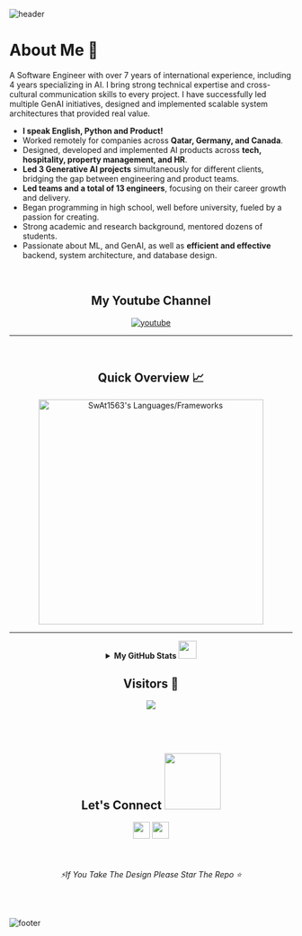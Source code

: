 <!---
![header](https://capsule-render.vercel.app/api?type=wave&color=gradient&height=280&section=header&text=Hi%20there%20👋&fontSize=90)
--->

![header](https://capsule-render.vercel.app/api?type=waving&color=gradient&height=280&section=header&text=Hi%20there%20%F0%9F%91%8B&fontSize=90)

<h1>About Me 📌</h1>

A Software Engineer with over 7 years of international experience, including 4 years specializing in AI. I bring strong technical expertise and cross-cultural communication skills to every project. I have successfully led multiple GenAI initiatives, designed and implemented scalable system architectures that provided real value. 

- **I speak English, Python and Product!** 
- Worked remotely for companies across **Qatar, Germany, and Canada**.
- Designed, developed and implemented AI products across **tech, hospitality, property management, and HR**.
- **Led 3 Generative AI projects** simultaneously for different clients, bridging the gap between engineering and product teams.
- **Led teams and a total of 13 engineers**, focusing on their career growth and delivery.
- Began programming in high school, well before university, fueled by a passion for creating.
- Strong academic and research background, mentored dozens of students.
- Passionate about ML, and GenAI, as well as **efficient and effective** backend, system architecture, and database design.

<!---
SwAt1563/SwAt1563 is a ✨ special ✨ repository because its `README.md` (this file) appears on your GitHub profile.
You can click the Preview link to take a look at your changes.
--->

<br />



<h2 align="center"> My Youtube Channel</h2>
 
<div align="center">

  <a href="https://www.youtube.com/@SwAt1563">![youtube](https://img.shields.io/badge/YouTube-FF0000?style=for-the-badge&logo=youtube&logoColor=white)</a>


</div>

 
 ***  

<br />
<h2 align="center"> Quick Overview 📈</h2>
<p align = "center">
  <img src = "https://github-readme-stats.vercel.app/api/top-langs?username=SwAt1563&show_icons=true&count_private=true&locale=en&layout=compact&langs_count=10&hide_border=true&bg_color=151515&title_color=FB8C00&text_color=fff&icon_color=fff" alt = "SwAt1563's Languages/Frameworks" width = 400 />

---

 <details align="center">
<summary><b>My GitHub Stats <img src='https://media1.giphy.com/media/du3J3cXyzhj75IOgvA/giphy.gif?cid=ecf05e47x2g034i9pzwtzzsd3xgg2w9nr94t4tflbbgo3008&rid=giphy.gif' width='32px'></b></summary>
<table>
  <thead>
 </p>
<center>
<p align = "center">
  <img src = "https://github-readme-stats.vercel.app/api?username=SwAt1563&count_private=true&theme=dark&hide_border=true" alt = "SwAt1563's Contribution" width = 400 >
  <img src = "https://github-readme-streak-stats.herokuapp.com?user=SwAt1563&theme=dark&hide_border=true" alt = "SwAt1563's Rating" width = 400 >
  </center>
</p>
<p align = "center">
  <img src = "https://github-profile-summary-cards.vercel.app/api/cards/profile-details?username=SwAt1563&theme=monokai" alt = "SwAt1563's profile Summary" width = 750 >
  </center>
</p>
<br />
</table>
</details>
 
<h2 align="center">Visitors 👀</h2>
<div align="center" >
  <img src="https://profile-counter.glitch.me/SwAt1563/count.svg"></img>
</div>

<br /><br />

<h2 align="center">Let's Connect <img src='https://raw.githubusercontent.com/ShahriarShafin/ShahriarShafin/main/Assets/handshake.gif' width="100px"></h2> 
<p align="center">
  <a href = "mailto:qutaibaolayyan@gmail.com"><img src = "https://img.shields.io/badge/Gmail-D14836?style=for-the-badge&logo=gmail&logoColor=white" height = 30></a>
  <a href = "https://www.linkedin.com/in/qutaiba-olayyan/"><img src = "https://img.shields.io/badge/LinkedIn-0077B5?style=for-the-badge&logo=linkedin&logoColor=white"     height = 30></a>
  
</p>
<br />
<h6 align="center" ><i>⚡If You Take The Design Please Star The Repo ⭐</i></h6>
<br />

![footer](https://capsule-render.vercel.app/api?type=waving&color=gradient&height=150&section=footer)

